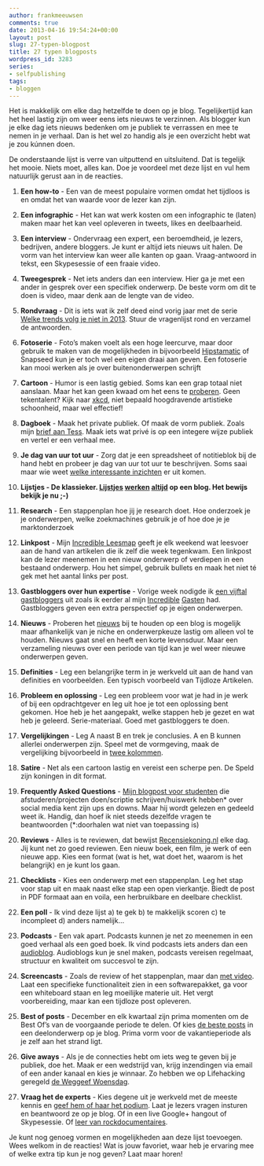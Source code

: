```yaml
---
author: frankmeeuwsen
comments: true
date: 2013-04-16 19:54:24+00:00
layout: post
slug: 27-typen-blogpost
title: 27 typen blogposts
wordpress_id: 3283
series:
- selfpublishing
tags:
- bloggen
---
```


Het is makkelijk om elke dag hetzelfde te doen op je blog. Tegelijkertijd kan het heel lastig zijn om weer eens iets nieuws te verzinnen. Als blogger kun je elke dag iets nieuws bedenken om je publiek te verrassen en mee te nemen in je verhaal. Dan is het wel zo handig als je een overzicht hebt wat je zou kúnnen doen.

De onderstaande lijst is verre van uitputtend en uitsluitend. Dat is tegelijk het mooie. Niets moet, alles kan. Doe je voordeel met deze lijst en vul hem natuurlijk gerust aan in de reacties.



	
  1. **Een how-to** - Een van de meest populaire vormen omdat het tijdloos is en omdat het van waarde voor de lezer kan zijn.

	
  2. **Een infographic** - Het kan wat werk kosten om een infographic te (laten) maken maar het kan veel opleveren in tweets, likes en deelbaarheid.

	
  3. **Een interview** - Ondervraag een expert, een beroemdheid, je lezers, bedrijven, andere bloggers. Je kunt er altijd iets nieuws uit halen. De vorm van het interview kan weer alle kanten op gaan. Vraag-antwoord in tekst, een Skypesessie of een fraaie video.

	
  4. **Tweegesprek** - Net iets anders dan een interview. Hier ga je met een ander in gesprek over een specifiek onderwerp. De beste vorm om dit te doen is video, maar denk aan de lengte van de video.

	
  5. **Rondvraag** - Dit is iets wat ik zelf deed eind vorig jaar met de serie [Welke trends volg je niet in 2013](http://incredibleadventure.nl/series/trendontvolg2013/). Stuur de vragenlijst rond en verzamel de antwoorden.

	
  6. **Fotoserie** - Foto’s maken voelt als een hoge leercurve, maar door gebruik te maken van de mogelijkheden in bijvoorbeeld [Hipstamatic](/hipstamatic/) of Snapseed kun je er toch wel een eigen draai aan geven. Een fotoserie kan mooi werken als je over buitenonderwerpen schrijft

	
  7. **Cartoon** - Humor is een lastig gebied. Soms kan een grap totaal niet aanslaan. Maar het kan geen kwaad om het eens te [proberen](/waarom-zou-ik-altijd-in-tekst-bloggen/). Geen tekentalent? Kijk naar [xkcd](http://xkcd.com/), niet bepaald hoogdravende artistieke schoonheid, maar wel effectief!

	
  8. **Dagboek** - Maak het private publiek. Of maak de vorm publiek. Zoals mijn [brief aan Tess](/lieve-tess-een-brief-aan-mijn-dochter/). Maak iets wat privé is op een integere wijze publiek en vertel er een verhaal mee.

	
  9. **Je dag van uur tot uur** - Zorg dat je een spreadsheet of notitieblok bij de hand hebt en probeer je dag van uur tot uur te beschrijven. Soms saai maar wie weet [welke interessante inzichten](/zon-dag-als-vandaag/) er uit komen.

	
  10. ****Lijstjes** - De klassieker. [Lijstjes](/9-woothemes-plugins-webshop-ebook/) [werken](http://incredibleadventure.nl/2013/01/4-tips-om-je-blog-als-proefballon-te-gebruiken/) [altijd](http://incredibleadventure.nl/2013/01/6-boeken-over-streetart/) op een blog. Het bewijs bekijk je nu ;-)**

	
  11. **Research** - Een stappenplan hoe jij je research doet. Hoe onderzoek je je onderwerpen, welke zoekmachines gebruik je of hoe doe je je marktonderzoek

	
  12. **Linkpost** - Mijn [Incredible Leesmap](http://incredibleadventure.nl/series/weekendleesvoer/) geeft je elk weekend wat leesvoer aan de hand van artikelen die ik zelf die week tegenkwam. Een linkpost kan de lezer meenemen in een nieuw onderwerp of verdiepen in een bestaand onderwerp. Hou het simpel, gebruik bullets en maak het niet té gek met het aantal links per post.

	
  13. **Gastbloggers over hun expertise** - Vorige week nodigde ik [een vijftal gastbloggers](/de-kracht-van-gastoptredens-op-je-platform/) uit zoals ik eerder al mijn [Incredible](http://incredibleadventure.nl/2013/02/incredible-gasten-hoe-kom-je-tot-een-menselijke-stem-in-je-blog/) [Gasten](http://incredibleadventure.nl/2013/02/incredible-gasten-snob-2000-toevallig-tegen-iets-moois-aanlopen/) had. Gastbloggers geven een extra perspectief op je eigen onderwerpen.

	
  14. **Nieuws** - Proberen het [nieuws](/van-alles-is-een-verhaal-te-maken-zelfs-een-wasserette/) bij te houden op een blog is mogelijk maar afhankelijk van je niche en onderwerpkeuze lastig om alleen vol te houden. Nieuws gaat snel en heeft een korte levensduur. Maar een verzameling nieuws over een periode van tijd kan je wel weer nieuwe onderwerpen geven.

	
  15. **Definities** - Leg een belangrijke term in je werkveld uit aan de hand van definities en voorbeelden. Een typisch voorbeeld van Tijdloze Artikelen.

	
  16. **Probleem en oplossing** - Leg een probleem voor wat je had in je werk of bij een opdrachtgever en leg uit hoe je tot een oplossing bent gekomen. Hoe heb je het aangepakt, welke stappen heb je gezet en wat heb je geleerd. Serie-materiaal. Goed met gastbloggers te doen.

	
  17. **Vergelijkingen** - Leg A naast B en trek je conclusies. A en B kunnen allerlei onderwerpen zijn. Speel met de vormgeving, maak de vergelijking bijvoorbeeld in [twee kolommen](/hoe-kun-je-makkelijk-online-boeken-verkopen-zo-makkelijk/).

	
  18. **Satire** - Net als een cartoon lastig en vereist een scherpe pen. De Speld zijn koningen in dit format.

	
  19. **Frequently Asked Questions** - [Mijn blogpost voor studenten](/7-vragen-die-elke-student-stelt-over-social-media-en-de-antwoorden/) die afstuderen/projecten doen/scriptie schrijven/huiswerk hebben* over social media kent zijn ups en downs. Maar hij wordt gelezen en gedeeld weet ik. Handig, dan hoef ik niet steeds dezelfde vragen te beantwoorden (*:doorhalen wat niet van toepassing is)

	
  20. **Reviews** - Alles is te reviewen, dat bewijst [Recensiekoning.nl](http://www.recensiekoning.nl/) elke dag. Jij kunt net zo goed reviewen. Een nieuw boek, een film, je werk of een nieuwe app. Kies een format (wat is het, wat doet het, waarom is het belangrijk) en je kunt los gaan.

	
  21. **Checklists** - Kies een onderwerp met een stappenplan. Leg het stap voor stap uit en maak naast elke stap een open vierkantje. Biedt de post in PDF formaat aan en voila, een herbruikbare en deelbare checklist.

	
  22. **Een poll** - Ik vind deze lijst a) te gek b) te makkelijk scoren c) te incompleet d) anders namelijk…

	
  23. **Podcasts** - Een vak apart. Podcasts kunnen je net zo meenemen in een goed verhaal als een goed boek. Ik vind podcasts iets anders dan een [audioblog](/incredible-soundbyte-1-indie-publishers/). Audioblogs kun je snel maken, podcasts vereisen regelmaat, structuur en kwaliteit om succesvol te zijn.

	
  24. **Screencasts** - Zoals de review of het stappenplan, maar dan [met video](/hoe-ik-mijn-wekelijkse-leesmap-maak/). Laat een specifieke functionaliteit zien in een softwarepakket, ga voor een whiteboard staan en leg moeilijke materie uit. Het vergt voorbereiding, maar kan een tijdloze post opleveren.

	
  25. **Best of posts** - December en elk kwartaal zijn prima momenten om de Best Of’s van de voorgaande periode te delen. Of kies [de beste posts](http://incredibleadventure.nl/tag/vijf/) in een deelonderwerp op je blog. Prima vorm voor de vakantieperiode als je zelf aan het strand ligt.

	
  26. **Give aways** - Als je de connecties hebt om iets weg te geven bij je publiek, doe het. Maak er een wedstrijd van, krijg inzendingen via email of een ander kanaal en kies je winnaar. Zo hebben we op Lifehacking geregeld [de Weggeef Woensdag](http://lifehacking.nl/tag/weggeef-woensdag/).

	
  27. **Vraag het de experts** - Kies degene uit je werkveld met de meeste kennis en [geef hem of haar het podium](/twee-sociale-aspecten-van-online-delen/). Laat je lezers vragen insturen en beantwoord ze op je blog. Of in een live Google+ hangout of Skypesessie. Of [leer van rockdocumentaires](http://incredibleadventure.nl/2013/02/wat-kunnen-social-media-experts-leren-van-rockmuzikanten/).


Je kunt nog genoeg vormen en mogelijkheden aan deze lijst toevoegen. Wees welkom in de reacties! Wat is jouw favoriet, waar heb je ervaring mee of welke extra tip kun je nog geven? Laat maar horen!
